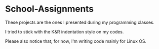 # School-Assignments

These projects are the ones I presented during my programming classes.

I tried to stick with the K&R indentation style on my codes.

Please also notice that, for now, I'm writing code mainly for Linux OS.
